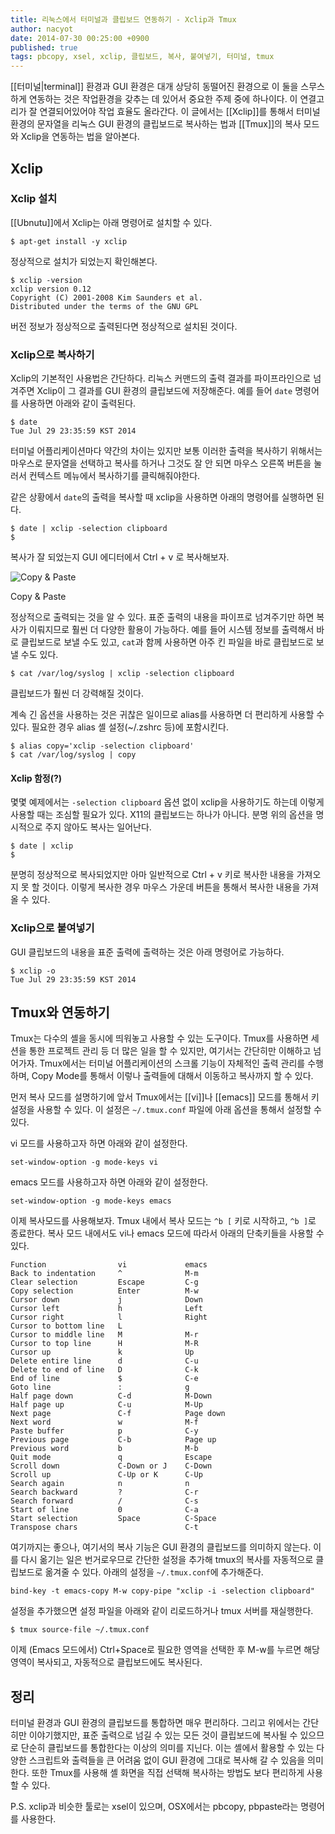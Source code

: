```yaml
---
title: 리눅스에서 터미널과 클립보드 연동하기 - Xclip과 Tmux
author: nacyot
date: 2014-07-30 00:25:00 +0900
published: true
tags: pbcopy, xsel, xclip, 클립보드, 복사, 붙여넣기, 터미널, tmux
---
```


[[터미널|terminal]] 환경과 GUI 환경은 대개 상당히 동떨어진 환경으로 이 둘을 스무스하게 연동하는 것은 작업환경을 갖추는 데 있어서 중요한 주제 중에 하나이다. 이 연결고리가 잘 연결되어있어야 작업 효율도 올라간다. 이 글에서는 [[Xclip]]를 통해서 터미널 환경의 문자열을 리눅스 GUI 환경의 클립보드로 복사하는 법과 [[Tmux]]의 복사 모드와 Xclip을 연동하는 법을 알아본다.

<!--more-->

## Xclip

### Xclip 설치

[[Ubnutu]]에서 Xclip는 아래 명령어로 설치할 수 있다.

```
$ apt-get install -y xclip
```

정상적으로 설치가 되었는지 확인해본다.

```
$ xclip -version
xclip version 0.12
Copyright (C) 2001-2008 Kim Saunders et al.
Distributed under the terms of the GNU GPL
```

버전 정보가 정상적으로 출력된다면 정상적으로 설치된 것이다.

### Xclip으로 복사하기

Xclip의 기본적인 사용법은 간단하다. 리눅스 커맨드의 출력 결과를 파이프라인으로 넘겨주면 Xclip이 그 결과를 GUI 환경의 클립보드에 저장해준다. 예를 들어 `date` 명령어를 사용하면 아래와 같이 출력된다.

```
$ date
Tue Jul 29 23:35:59 KST 2014
```

터미널 어플리케이션마다 약간의 차이는 있지만 보통 이러한 출력을 복사하기 위해서는 마우스로 문자열을 선택하고 복사를 하거나 그것도 잘 안 되면 마우스 오른쪽 버튼을 눌러서 컨텍스트 메뉴에서 복사하기를 클릭해줘야한다.

같은 상황에서 `date`의 출력을 복사할 때 xclip을 사용하면 아래의 명령어를 실행하면 된다.

```
$ date | xclip -selection clipboard
$
```

복사가 잘 되었는지 GUI 에디터에서 Ctrl + v 로 복사해보자.

![Copy & Paste](http://i.imgur.com/FPZg8Fy.png)
<p class="shape-title">Copy & Paste</p>

정상적으로 출력되는 것을 알 수 있다. 표준 출력의 내용을 파이프로 넘겨주기만 하면 복사가 이뤄지므로 훨씬 더 다양한 활용이 가능하다. 예를 들어 시스템 정보를 출력해서 바로 클립보드로 보낼 수도 있고, `cat`과 함께 사용하면 아주 킨 파일을 바로 클립보드로 보낼 수도 있다.

```
$ cat /var/log/syslog | xclip -selection clipboard
```

클립보드가 훨씬 더 강력해질 것이다.

계속 긴 옵션을 사용하는 것은 귀찮은 일이므로 alias를 사용하면 더 편리하게 사용할 수 있다. 필요한 경우 alias 셸 설정(~/.zshrc 등)에 포함시킨다.

```
$ alias copy='xclip -selection clipboard'
$ cat /var/log/syslog | copy
```

#### Xclip 함정(?)

몇몇 예제에서는 `-selection clipboard` 옵션 없이 xclip을 사용하기도 하는데 이렇게 사용할 때는 조심할 필요가 있다. X11의 클립보드는 하나가 아니다. 분명 위의 옵션을 명시적으로 주지 않아도 복사는 일어난다.

```
$ date | xclip
$
```

분명히 정상적으로 복사되었지만 아마 일반적으로 Ctrl + v 키로 복사한 내용을 가져오지 못 할 것이다. 이렇게 복사한 경우 마우스 가운데 버튼을 통해서 복사한 내용을 가져올 수 있다.

### Xclip으로 붙여넣기

GUI 클립보드의 내용을 표준 출력에 출력하는 것은 아래 명령어로 가능하다.

```
$ xclip -o
Tue Jul 29 23:35:59 KST 2014
```

## Tmux와 연동하기

Tmux는 다수의 셸을 동시에 띄워놓고 사용할 수 있는 도구이다. Tmux를 사용하면 세션을 통한 프로젝트 관리 등 더 많은 일을 할 수 있지만, 여기서는 간단히만 이해하고 넘어가자. Tmux에서는 터미널 어플리케이션의 스크롤 기능이 자체적인 출력 관리를 수행하며, Copy Mode를 통해서 이렇나 출력들에 대해서 이동하고 복사까지 할 수 있다.

먼저 복사 모드를 설명하기에 앞서 Tmux에서는 [[vi]]나 [[emacs]] 모드를 통해서 키 설정을 사용할 수 있다. 이 설정은 `~/.tmux.conf` 파일에 아래 옵션을 통해서 설정할 수 있다.

vi 모드를 사용하고자 하면 아래와 같이 설정한다.

```
set-window-option -g mode-keys vi
```

emacs 모드를 사용하고자 하면 아래와 같이 설정한다.

```
set-window-option -g mode-keys emacs
```

이제 복사모드를 사용해보자. Tmux 내에서 복사 모드는 `^b [` 키로 시작하고, `^b ]`로 종료한다. 복사 모드 내에서도 vi나 emacs 모드에 따라서 아래의 단축키들을 사용할 수 있다.

```
Function                vi             emacs
Back to indentation     ^              M-m
Clear selection         Escape         C-g
Copy selection          Enter          M-w
Cursor down             j              Down
Cursor left             h              Left
Cursor right            l              Right
Cursor to bottom line   L
Cursor to middle line   M              M-r
Cursor to top line      H              M-R
Cursor up               k              Up
Delete entire line      d              C-u
Delete to end of line   D              C-k
End of line             $              C-e
Goto line               :              g
Half page down          C-d            M-Down
Half page up            C-u            M-Up
Next page               C-f            Page down
Next word               w              M-f
Paste buffer            p              C-y
Previous page           C-b            Page up
Previous word           b              M-b
Quit mode               q              Escape
Scroll down             C-Down or J    C-Down
Scroll up               C-Up or K      C-Up
Search again            n              n
Search backward         ?              C-r
Search forward          /              C-s
Start of line           0              C-a
Start selection         Space          C-Space
Transpose chars                        C-t
```

여기까지는 좋으나, 여기서의 복사 기능은 GUI 환경의 클립보드를 의미하지 않는다. 이를 다시 옮기는 일은 번거로우므로 간단한 설정을 추가해 tmux의 복사를 자동적으로 클립보드로 옮겨줄 수 있다. 아래의 설정을 `~/.tmux.conf`에 추가해준다.

```
bind-key -t emacs-copy M-w copy-pipe "xclip -i -selection clipboard"
```

설정을 추가했으면 설정 파일을 아래와 같이 리로드하거나 tmux 서버를 재실행한다.

```
$ tmux source-file ~/.tmux.conf
```

이제 (Emacs 모드에서) Ctrl+Space로 필요한 영역을 선택한 후 M-w를 누르면 해당영역이 복사되고, 자동적으로 클립보드에도 복사된다.

## 정리

터미널 환경과 GUI 환경의 클립보드를 통합하면 매우 편리하다. 그리고 위에서는 간단히만 이야기했지만, 표준 출력으로 넘길 수 있는 모든 것이 클립보드에 복사될 수 있으므로 단순히 클립보드를 통합한다는 이상의 의미를 지닌다. 이는 셸에서 활용할 수 있는 다양한 스크립트와 출력들을 큰 어려움 없이 GUI 환경에 그대로 복사해 갈 수 있음을 의미한다. 또한 Tmux를 사용해 셸 화면을 직접 선택해 복사하는 방법도 보다 편리하게 사용할 수 있다. 

P.S. xclip과 비슷한 툴로는 xsel이 있으며, OSX에서는 pbcopy, pbpaste라는 명령어를 사용한다.
